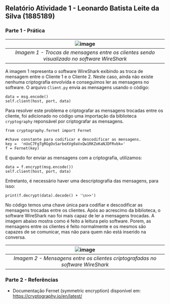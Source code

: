 
## Relatório Atividade 1 - Leonardo Batista Leite da Silva (1885189)

### Parte 1 - Prática


| ![image](https://user-images.githubusercontent.com/31395627/144533609-a71b924a-4914-4ac3-b129-28c8c3bbd977.png) |
|:--:| 
| *Imagem 1 - Trocas de mensagens entre os clientes sendo visualizado no software WireShark* |

A imagem 1 representa o software WireShark exibindo as troca de mensagem entre o Cliente 1 e o Cliente 2. 
Neste caso, ainda não existe nenhuma criptografia envolvida e conseguimos ler as mensagens no software.
O arquivo `Client.py` envia as mensagens usando o código:

    data = msg.encode()
    self.client(host, port, data)  
  
Para resolver este problema e criptografar as mensagens trocadas entre os cliente, foi adicionado no código
uma importação da biblioteca `cryptography` reponsável por criptografar as mensagens.

    from cryptography.fernet import Fernet

    #chave constante para codificar e descodificar as mensagens.
    key =  'nUxC7FgTgRGgOvSarbeXVg0aVxQw1RKZoKaNJDFRvbk='
    f = Fernet(key)
  
E quando for enviar as mensagens com a criptografia, utilizamos:

    data = f.encrypt(msg.encode())
    self.client(host, port, data)

Entretanto, é necessário haver uma descriptografia das mensagens, para isso:

    print(f.decrypt(data).decode() + '\n>>')

No código temos uma chave única para codifiar e descodificar as mensagens trocadas entre os clientes.
Após ao acrescimo da biblioteca, o software WireShark nao foi mais capaz de ler a mensagens trocadas.
A imagem abaixo mostra como é feito a leitura pelo software.
Porem, as mensagens entre os clientes é feito normalmente e os mesmos são capazes de se comunicar, mas não para quem não está inserido na conversa.



| ![image](https://user-images.githubusercontent.com/31395627/144628644-37e49ff3-464d-4cb8-8303-bba67bae02e5.png) |
|:--:| 
| *Imagem 2 - Mensagens entre os clientes criptografadas no software WireShark* |


### Parte 2 - Referências
- Documentação Fernet (symmetric encryption) disponível em: https://cryptography.io/en/latest/
